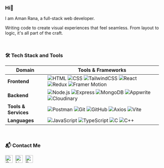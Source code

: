 <h3 align="left">Hi👋 </h3>

<p align="left" style="text-align: justify;">
  I am Aman Rana, a full-stack web developer.
</p>

<p align="left" style="text-align: justify;">
  Writing code to create visual experiences that feel seamless. From layout to logic, it's all part of the craft.
</p>

<br>

### 🛠 Tech Stack and Tools

| Domain             | Tools & Frameworks                                                                                                                                                                                                                                                                                        |
|--------------------|-----------------------------------------------------------------------------------------------------------------------------------------------------------------------------------------------------------------------------------------------------------------------------------------------------------|
| **Frontend**       | ![HTML](https://img.shields.io/badge/-HTML-E34F26?style=flat&logo=html5&logoColor=white) ![CSS](https://img.shields.io/badge/-CSS-264de4?style=flat&logo=css3&logoColor=white) ![TailwindCSS](https://img.shields.io/badge/-Tailwind-06B6D4?style=flat&logo=tailwindcss&logoColor=white) ![React](https://img.shields.io/badge/-React-20232A?style=flat&logo=react&logoColor=61DAFB) ![Redux](https://img.shields.io/badge/-Redux-764ABC?style=flat&logo=redux&logoColor=white) ![Framer Motion](https://img.shields.io/badge/-Framer_Motion-005571?style=flat&logo=framer) |
| **Backend**        | ![Node.js](https://img.shields.io/badge/-Node.js-43853D?style=flat&logo=node.js&logoColor=white) ![Express](https://img.shields.io/badge/-Express-000000?style=flat&logo=express&logoColor=white) ![MongoDB](https://img.shields.io/badge/-MongoDB-47A248?style=flat&logo=mongodb&logoColor=white) ![Appwrite](https://img.shields.io/badge/-Appwrite-F02E65?style=flat&logo=appwrite&logoColor=white) ![Cloudinary](https://img.shields.io/badge/-Cloudinary-3448C5?style=flat&logo=cloudinary) |
| **Tools & Services** | ![Postman](https://img.shields.io/badge/-Postman-FF6C37?style=flat&logo=postman&logoColor=white) ![Git](https://img.shields.io/badge/-Git-F05032?style=flat&logo=git&logoColor=white) ![GitHub](https://img.shields.io/badge/-GitHub-181717?style=flat&logo=github&logoColor=white) ![Axios](https://img.shields.io/badge/-Axios-5A29E4?style=flat&logo=axios&logoColor=white) ![Vite](https://img.shields.io/badge/-Vite-646CFF?style=flat&logo=vite&logoColor=white) |
| **Languages**      | ![JavaScript](https://img.shields.io/badge/-JavaScript-F7DF1E?style=flat&logo=javascript&logoColor=black) ![TypeScript](https://img.shields.io/badge/-TypeScript-3178C6?style=flat&logo=typescript&logoColor=white) ![C](https://img.shields.io/badge/-C-00599C?style=flat&logo=c&logoColor=white) ![C++](https://img.shields.io/badge/-C++-00599C?style=flat&logo=cplusplus&logoColor=white)  |


<br>


### 📬 Contact Me

<div align="left">
  <a href="mailto:amanranahere@gmail.com" target="_blank"><img src="https://img.shields.io/static/v1?message=Email&logo=gmail&label=&color=D14836&logoColor=white&style=for-the-badge" height="25" alt="Gmail Badge" /></a>&nbsp;
  <a href="https://www.linkedin.com/in/amanrana-dev/" target="_blank"><img src="https://img.shields.io/static/v1?message=LinkedIn&logo=linkedin&label=&color=0077B5&logoColor=white&style=for-the-badge" height="25" alt="LinkedIn Badge" /></a>&nbsp;
  <a href="https://amanrana.vercel.app" target="_blank"><img src="https://img.shields.io/static/v1?message=Portfolio&logo=vercel&label=&color=000&logoColor=white&style=for-the-badge" height="25" alt="Portfolio Badge" /></a>
</div>

